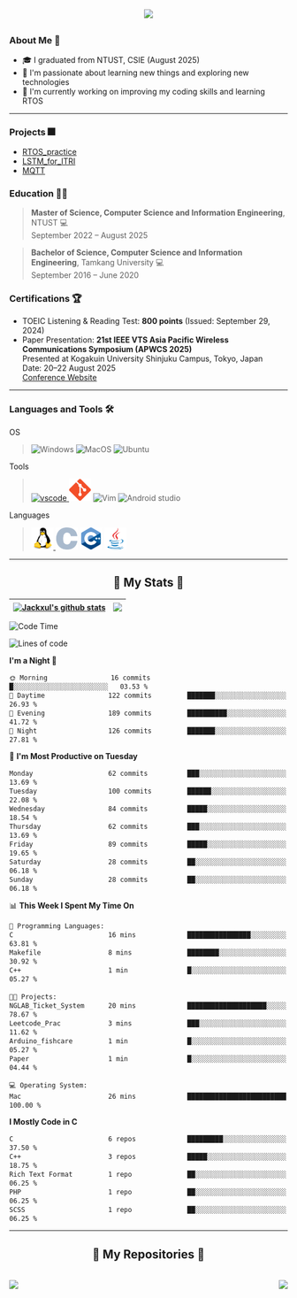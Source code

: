 <h1 align="center">
  <a href="https://git.io/typing-svg">
    <img src="https://readme-typing-svg.herokuapp.com/?lines=Hello,+There!+👋;This+is+Jack+Xul....;Nice+to+meet+you!&center=true&size=30">
  </a>
</h1>

### About Me 🐺
- 🎓 I graduated from NTUST, CSIE (August 2025)
- 🌱 I'm passionate about learning new things and exploring new technologies
- 🔭 I'm currently working on improving my coding skills and learning RTOS
---

### Projects 🎆
- [RTOS_practice](https://github.com/Jackxul/MyRTOSProject)
- [LSTM_for_ITRI](https://github.com/Jackxul/LSTM-for-ITRI)
- [MQTT](https://github.com/Jackxul/MQTT_Pi4)

### Education 🧑‍🎓
> **Master of Science, Computer Science and Information Engineering**, NTUST 💻  
> September 2022 – August 2025

> **Bachelor of Science, Computer Science and Information Engineering**, Tamkang University 💻  
> September 2016 – June 2020

### Certifications 🏆
- TOEIC Listening & Reading Test: **800 points** (Issued: September 29, 2024)
- Paper Presentation: **21st IEEE VTS Asia Pacific Wireless Communications Symposium (APWCS 2025)**  
  Presented at Kogakuin University Shinjuku Campus, Tokyo, Japan  
  Date: 20–22 August 2025  
  [Conference Website](https://apwcs2025.info.kogakuin.ac.jp/)

---
###  Languages and Tools 🛠️

OS
> <img src="https://user-images.githubusercontent.com/25181517/186884150-05e9ff6d-340e-4802-9533-2c3f02363ee3.png" alt="Windows" width="40" height="40" />  <img src="https://user-images.githubusercontent.com/25181517/186884152-ae609cca-8cf1-4175-8d60-1ce1fa078ca2.png" alt="MacOS" width="40" height="40" />  <img src="https://user-images.githubusercontent.com/25181517/186884153-99edc188-e4aa-4c84-91b0-e2df260ebc33.png" alt="Ubuntu" width="40" height="40" />

Tools
> <a href="https://code.visualstudio.com/" target="_blank"> <img src="https://cdn.jsdelivr.net/gh/devicons/devicon/icons/vscode/vscode-original.svg" alt="vscode" width="40" height="40"/> </a> <img src="https://raw.githubusercontent.com/devicons/devicon/master/icons/git/git-original.svg" alt="Git" width="40" height="40"/> <img src="https://user-images.githubusercontent.com/25181517/192108889-232b3431-a585-4b36-a62d-9078bd3641d9.png" alt="Vim" width="40" height="40"/> <img src="https://user-images.githubusercontent.com/25181517/192108895-20dc3343-43e3-4a54-a90e-13a4abbc57b9.png" alt="Android studio" width="40" height="40" />

Languages
> <a href="https://www.linux.org/" target="_blank" rel="noreferrer"> <img src="https://raw.githubusercontent.com/devicons/devicon/master/icons/linux/linux-original.svg" alt="linux" width="40" height="40"/> </a>  <img src="https://raw.githubusercontent.com/devicons/devicon/master/icons/c/c-original.svg" alt="C" width="40" height="40"/> <img src="https://raw.githubusercontent.com/devicons/devicon/master/icons/cplusplus/cplusplus-original.svg" alt="C++" width="40" height="40"/> <img src="https://raw.githubusercontent.com/devicons/devicon/master/icons/java/java-original.svg" alt="Java" width="40" height="40"/>
> 
---

<h2 align="center">🦊 My Stats 🦊</h2>

| <a href="https://github.com/Jackxul?tab=repositories"><img align="center" src="https://github-readme-stats.vercel.app/api?username=Jackxul&show_icons=true&include_all_commits=true&theme=nightowl&hide_border=true" alt="Jackxul's github stats" /></a> | <img align="center" src="https://github-readme-stats.vercel.app/api/top-langs/?username=Jackxul&&hide=SCSS,CSS,EJS,HTML&langs_count=5&layout=compact&theme=blueberry&hide_border=true" /></a> |
| ------------- | ------------- |

<!--START_SECTION:waka-->
![Code Time](http://img.shields.io/badge/Code%20Time-263%20hrs%2026%20mins-blue)

![Lines of code](https://img.shields.io/badge/From%20Hello%20World%20I%27ve%20Written-12.8%20million%20lines%20of%20code-blue)

**I'm a Night 🦉** 

```text
🌞 Morning                16 commits          █░░░░░░░░░░░░░░░░░░░░░░░░   03.53 % 
🌆 Daytime                122 commits         ███████░░░░░░░░░░░░░░░░░░   26.93 % 
🌃 Evening                189 commits         ██████████░░░░░░░░░░░░░░░   41.72 % 
🌙 Night                  126 commits         ███████░░░░░░░░░░░░░░░░░░   27.81 % 
```
📅 **I'm Most Productive on Tuesday** 

```text
Monday                   62 commits          ███░░░░░░░░░░░░░░░░░░░░░░   13.69 % 
Tuesday                  100 commits         ██████░░░░░░░░░░░░░░░░░░░   22.08 % 
Wednesday                84 commits          █████░░░░░░░░░░░░░░░░░░░░   18.54 % 
Thursday                 62 commits          ███░░░░░░░░░░░░░░░░░░░░░░   13.69 % 
Friday                   89 commits          █████░░░░░░░░░░░░░░░░░░░░   19.65 % 
Saturday                 28 commits          ██░░░░░░░░░░░░░░░░░░░░░░░   06.18 % 
Sunday                   28 commits          ██░░░░░░░░░░░░░░░░░░░░░░░   06.18 % 
```


📊 **This Week I Spent My Time On** 

```text
💬 Programming Languages: 
C                        16 mins             ████████████████░░░░░░░░░   63.81 % 
Makefile                 8 mins              ████████░░░░░░░░░░░░░░░░░   30.92 % 
C++                      1 min               █░░░░░░░░░░░░░░░░░░░░░░░░   05.27 % 

🐱‍💻 Projects: 
NGLAB_Ticket_System      20 mins             ████████████████████░░░░░   78.67 % 
Leetcode_Prac            3 mins              ███░░░░░░░░░░░░░░░░░░░░░░   11.62 % 
Arduino_fishcare         1 min               █░░░░░░░░░░░░░░░░░░░░░░░░   05.27 % 
Paper                    1 min               █░░░░░░░░░░░░░░░░░░░░░░░░   04.44 % 

💻 Operating System: 
Mac                      26 mins             █████████████████████████   100.00 % 
```

**I Mostly Code in C** 

```text
C                        6 repos             █████████░░░░░░░░░░░░░░░░   37.50 % 
C++                      3 repos             █████░░░░░░░░░░░░░░░░░░░░   18.75 % 
Rich Text Format         1 repo              ██░░░░░░░░░░░░░░░░░░░░░░░   06.25 % 
PHP                      1 repo              ██░░░░░░░░░░░░░░░░░░░░░░░   06.25 % 
SCSS                     1 repo              ██░░░░░░░░░░░░░░░░░░░░░░░   06.25 % 
```




<!--END_SECTION:waka-->

---
<h2 align="center">📂 My Repositories 📂</h2>
<br>
<div width="100%" align="center">
  <a align="left" href="https://github.com/Jackxul/NGLAB_Ticket_System" title="NGLAB_Ticket_System"><img align="left" height="115" src="https://github-readme-stats.vercel.app/api/pin/?username=Jackxul&repo=NGLAB_Ticket_System&theme=react&border_color=61dafb&border_radius=10"></a><a align="right" href="https://github.com/Jackxul/Makefile" title="Makefile"><img align="right" height="115" src="https://github-readme-stats.vercel.app/api/pin/?username=Jackxul&repo=Makefile&theme=react&border_color=61dafb&border_radius=10"></a>
</div>
<br/><br/><br/><br/><br/><br/>


<!--
**Jackxul/Jackxul** is a ✨ _special_ ✨ repository because its `README.md` (this file) appears on your GitHub profile.

Here are some ideas to get you started:

- 🔭 I’m currently working on ...
- 🌱 I’m currently learning ...
- 👯 I’m looking to collaborate on ...
- 🤔 I’m looking for help with ...
- 💬 Ask me about ...
- 📫 How to reach me: ...
- 😄 Pronouns: ...
- ⚡ Fun fact: ...
-->
